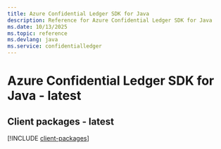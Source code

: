 ```yaml
---
title: Azure Confidential Ledger SDK for Java
description: Reference for Azure Confidential Ledger SDK for Java
ms.date: 10/13/2025
ms.topic: reference
ms.devlang: java
ms.service: confidentialledger
---
```

# Azure Confidential Ledger SDK for Java - latest

## Client packages - latest
[!INCLUDE [client-packages](confidential-ledger-client-index.md)]